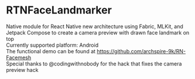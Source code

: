 # RTNFaceLandmarker
Native module for React Native new architecture using Fabric, MLKit, and Jetpack Compose to create a camera preview with drawn face landmark on top\
Currently supported platform: Android\
The functional demo can be found at https://github.com/archspire-9k/RN-Facemesh \
Special thanks to @codingwithnobody for the hack that fixes the camera preview hack

